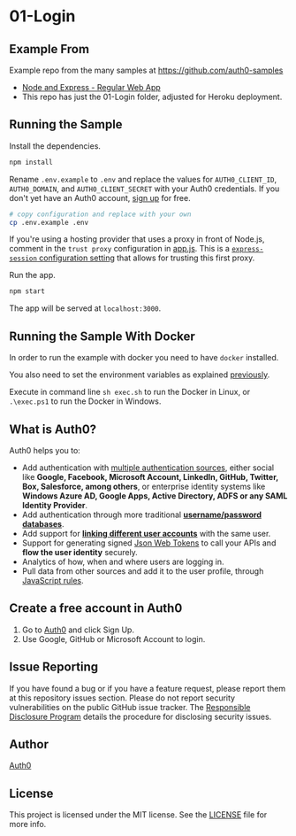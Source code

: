 # 01-Login

## Example From

Example repo from the many samples at https://github.com/auth0-samples

- [Node and Express - Regular Web App](https://github.com/auth0-samples/auth0-nodejs-webapp-sample)
- This repo has just the 01-Login folder, adjusted for Heroku deployment.

## Running the Sample

Install the dependencies.

```bash
npm install
```

Rename `.env.example` to `.env` and replace the values for `AUTH0_CLIENT_ID`, `AUTH0_DOMAIN`, and `AUTH0_CLIENT_SECRET` with your Auth0 credentials. If you don't yet have an Auth0 account, [sign up](https://auth0.com/signup) for free.

```bash
# copy configuration and replace with your own
cp .env.example .env
```

If you're using a hosting provider that uses a proxy in front of Node.js, comment in the `trust proxy` configuration in [app.js](https://github.com/auth0-samples/auth0-nodejs-webapp-sample/blob/812bb41fa655a1178f6a33ba54b0aee2397b1917/01-Login/app.js#L63-L70). This is a [`express-session` configuration setting](https://www.npmjs.com/package/express-session#cookiesecure) that allows for trusting this first proxy.

Run the app.

```bash
npm start
```

The app will be served at `localhost:3000`.

## Running the Sample With Docker

In order to run the example with docker you need to have `docker` installed.

You also need to set the environment variables as explained [previously](#running-the-sample).

Execute in command line `sh exec.sh` to run the Docker in Linux, or `.\exec.ps1` to run the Docker in Windows.

## What is Auth0?

Auth0 helps you to:

* Add authentication with [multiple authentication sources](https://auth0.com/docs/identityproviders), either social like **Google, Facebook, Microsoft Account, LinkedIn, GitHub, Twitter, Box, Salesforce, among others**, or enterprise identity systems like **Windows Azure AD, Google Apps, Active Directory, ADFS or any SAML Identity Provider**.
* Add authentication through more traditional **[username/password databases](https://auth0.com/docs/mysql-connection-tutorial)**.
* Add support for **[linking different user accounts](https://auth0.com/docs/link-accounts)** with the same user.
* Support for generating signed [Json Web Tokens](https://auth0.com/docs/jwt) to call your APIs and **flow the user identity** securely.
* Analytics of how, when and where users are logging in.
* Pull data from other sources and add it to the user profile, through [JavaScript rules](https://auth0.com/docs/rules).

## Create a free account in Auth0

1. Go to [Auth0](https://auth0.com) and click Sign Up.
2. Use Google, GitHub or Microsoft Account to login.

## Issue Reporting

If you have found a bug or if you have a feature request, please report them at this repository issues section. Please do not report security vulnerabilities on the public GitHub issue tracker. The [Responsible Disclosure Program](https://auth0.com/whitehat) details the procedure for disclosing security issues.

## Author

[Auth0](https://auth0.com)

## License

This project is licensed under the MIT license. See the [LICENSE](LICENSE) file for more info.

